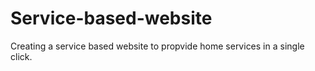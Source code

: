 # Service-based-website
Creating a service based website to propvide home services in a single click.
